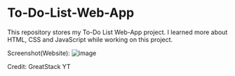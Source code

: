 # To-Do-List-Web-App
This repository stores my To-Do List Web-App project. I learned more about HTML, CSS and JavaScript while working on this project.

Screenshot(Website): 
![image](https://github.com/user-attachments/assets/a1f806ea-0c60-4f67-9b6a-fa66dd6e0eb8)

Credit: GreatStack YT 

